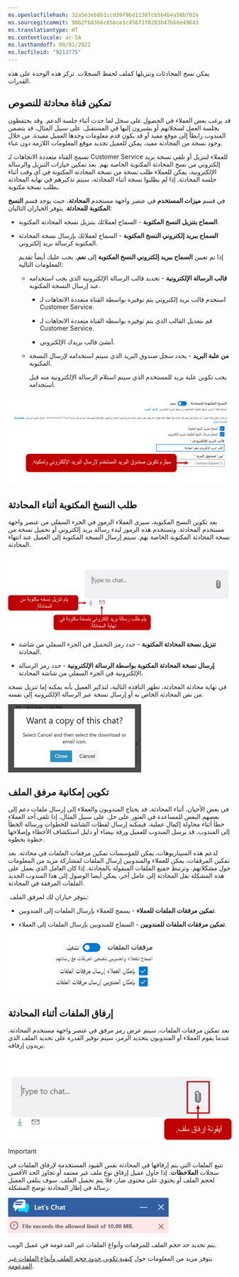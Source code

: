 ```yaml
---
ms.openlocfilehash: 32a5e3eb8b1ccd39f96d1138fcb564b4a58b702e
ms.sourcegitcommit: 90b2fb8366c65bce1c45671f8203b47b66e49643
ms.translationtype: HT
ms.contentlocale: ar-SA
ms.lasthandoff: 08/01/2022
ms.locfileid: "9213775"
---
```

يمكن نسخ المحادثات وتنزيلها كملف لحفظ السجلات. تركز هذه الوحدة على هذه القدرات.

## <a name="enable-a-chat-channel-for-transcripts"></a>تمكين قناة محادثة للنصوص

قد يرغب بعض العملاء في الحصول على سجل لما حدث أثناء جلسة الدعم. وقد يحتفظون بجلسة العمل لسجلاتهم أو يشيرون إليها في المستقبل. على سبيل المثال، قد يتضمن المندوب رابطاً إلى موقع مفيد أو قد يكون قدم معلومات وجدها العميل مفيدة. من خلال وجود نسخة من المحادثة مفيد، يمكن للعميل تحديد موقع المعلومات اللازمة دون عناء.    

تسمح القناة متعددة الاتجاهات لـ Customer Service للعملاء لتنزيل أو تلقي نسخة بريد إلكتروني من نسخ المحادثة المكتوبة الخاصة بهم. بعد تمكين خيارات التنزيل والرسالة الإلكترونية، يمكن للعملاء طلب نسخة من نسخة المحادثة المكتوبة في أي وقت أثناء جلسة المحادثة. إذا لم يطلبوا نسخة أثناء المحادثة، سيتم تذكيرهم في نهاية المحادثة بطلب نسخة مكتوبة. 

في قسم **ميزات المستخدم** في عنصر واجهة مستخدم **المحادثة**، حيث يوجد قسم **النسخ المكتوبة للمحادثة**. يتوفر الخياران التاليان:   

-   **السماح بتنزيل النسخ المكتوبة** - السماح لعملائك بتنزيل نسخة المحادثة المكتوبة.

-   **السماح ببريد إلكتروني النسخ المكتوبة** - السماح لعملائك بإرسال نسخة المحادثة المكتوبة كرسالة بريد إلكتروني.

    إذا تم تعيين **السماح ببريد إلكتروني النسخ المكتوبة** إلى **نعم**، يجب عليك أيضاً تقديم المعلومات التالية:

    -   **قالب الرسالة الإلكترونية** - تحديد قالب الرسالة الإلكترونية الذي يجب استخدامه عند إرسال النسخة المكتوبة.

        -   استخدم قالب بريد إلكتروني يتم توفيره بواسطة القناة متعددة الاتجاهات لـ Customer Service.

        -   قم بتعديل القالب الذي يتم توفيره بواسطة القناة متعددة الاتجاهات لـ Customer Service.

        -   أنشئ قالب بريدك الإلكتروني.

    -   **من علبة البريد** - يحدد سجل صندوق البريد الذي سيتم استخدامه لإرسال النسخة المكتوبة.

        يجب تكوين علبة بريد للمستخدم الذي سيتم استلام الرسالة الإلكترونية منه قبل استخدامه.

![لقطة شاشة لنسخ المحادثة المكتوبة مع تمييز علبة البريد من.](../media/chat-3-1.png)

## <a name="request-transcripts-during-a-conversation"></a>طلب النسخ المكتوبة أثناء المحادثة 

بعد تكوين النسخ المكتوبة، سيرى العملاء الرموز في الجزء السفلي من عنصر واجهة مستخدم المحادثة. وتستخدم هذه الرموز لبدء رسالة بريد إلكتروني أو تحميل نسخة من نسخة المحادثة المكتوبة الخاصة بهم. سيتم إرسال النسخة المكتوبة إلى العميل عند انتهاء المحادثة.

![لقطة شاشة من المحادثة مع رموز عنصر واجهة المستخدم الخاصة بنا.](../media/chat-3-2.png)

-   **تنزيل نسخة المحادثة المكتوبة** - حدد رمز التحميل في الجزء السفلي من شاشة المحادثة.

-   **إرسال نسخة المحادثة المكتوبة بواسطة الرسالة الإلكترونية** - حدد رمز الرسالة الإلكترونية في الجزء السفلي من شاشة المحادثة.

في نهاية محادثة المحادثة، تظهر النافذة التالية، لتذكير العميل بأنه يمكنه إما تنزيل نسخة من نص المحادثة الخاص به أو إرسال نسخة عبر الرسالة الإلكترونية إلى نفسه.

![لقطة شاشة للرسالة لنسخ ميزة المحادثة.](../media/chat-3-3.png)

## <a name="configure-file-attachment-capability"></a>تكوين إمكانية مرفق الملف

في بعض الأحيان، أثناء المحادثة، قد يحتاج المندوبون والعملاء إلى إرسال ملفات دعم إلى بعضهم البعض للمساعدة في العثور على حل. على سبيل المثال، إذا تلقى أحد العملاء خطأ أثناء محاولة إكمال عملية، فيمكنه إرسال لقطات الشاشة للخطوات ورسالة الخطأ إلى المندوب. قد يرسل المندوب للعميل ورقة بيضاء أو دليل استكشاف الأخطاء وإصلاحها خطوة بخطوة.

لدعم هذه السيناريوهات، يمكن للمؤسسات تمكين مرفقات الملفات في محادثة. بعد تمكين المرفقات، يمكن للعملاء والمندوبين إرسال الملفات لمشاركة مزيد من المعلومات حول مشكلاتهم. وترتبط جميع الملفات المنقولة بالمحادثة. إذا كان العامل الذي يعمل على هذه المشكلة نقل المحادثة إلى عامل آخر، يمكن أيضا الوصول إلى هذا المندوب الجديد الملفات المرفقة في المحادثة.

 يتوفر خياران لك لمرفق الملف:

-   **تمكين مرفقات الملفات للعملاء** - يسمح للعملاء بإرسال الملفات إلى المندوبين.

-   **تمكين مرفقات الملفات للمندوبين** - السماح للمندوبين بإرسال الملفات إلى العملاء.

![لقطة شاشة لميزة تمكين مرفقات الملفات.](../media/chat-3-4.png)

## <a name="attach-files-during-a-conversation"></a>إرفاق الملفات أثناء المحادثة

بعد تمكين مرفقات الملفات، سيتم عرض رمز مرفق في عنصر واجهة مستخدم المحادثة. عندما يقوم العملاء أو المندوبون بتحديد الرمز، سيتم توفير القدرة على تحديد الملف الذي يريدون إرفاقه.

![لقطة شاشة لرمز إرفاق الملف في عنصر واجهة مستخدم المحادثة.](../media/chat-3-5.png)

> [!IMPORTANT]
> تتبع الملفات التي يتم إرفاقها في المحادثة نفس القيود المستخدمة لإرفاق الملفات في سجلات **الملاحظات**. إذا حاول عميل إرفاق نوع ملف غير معتمد أو تجاوز الحد الأقصى لحجم الملف أو يحتوي على محتوى ضار، فلا يتم تحميل الملف. سوف يتلقى العميل رسالة في إطار المحادثة توضح المشكلة. 

![لقطة شاشة لحجم الملف يتجاوز حد التنبيه على عنصر واجهة مستخدم دعونا ندردش.](../media/chat-3-6.png)

يتم تحديد حد حجم الملف للمرفقات وأنواع الملفات غير المدعومة في عميل الويب.

يتوفر مزيد من المعلومات حول [كيفية تكوين حدود حجم الملف وأنواع الملفات غير المدعومة](/dynamics365/omnichannel/administrator/configure-file-attachment/?azure-portal=true). 
